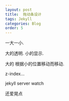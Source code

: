 ```yaml
---
layout: post
title:  拖动条设计
tags: Jekyll
categories: Blog
order: 5
---
```



一大一小.

大的透明.
小的显示.

大的 根据小的位置移动而移动.

z-index…




jekyll server watch

还爱晃点